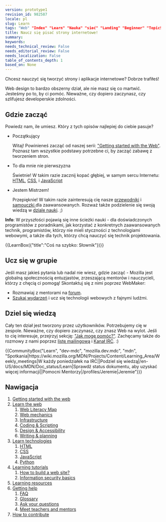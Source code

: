 ```yaml
---
version: prototype1
revision_id: 982587
locale: pl
slug: Learn
tags: "Web" "Index" "Learn" "Nauka" "sieć" "Landing" "Beginner" "TopicStub" "Początkujący"
title: Naucz się pisać strony internetowe!
summary: 
keywords: 
needs_technical_review: False
needs_editorial_review: False
needs_localization: False
table_of_contents_depth: 1
based_on: None
---
```

<div class="summary">
<p>Chcesz nauczyć się tworzyć strony i aplikacje internetowe? Dobrze trafiłeś!</p>
</div>

<p>Web design to bardzo obszerny dział, ale nie masz się co martwić. Jesteśmy po to, by ci pomóc. Nieważne, czy dopiero zaczynasz, czy szlifujesz&nbsp;developerskie zdolności.</p>

<h2 id="Gdzie_zacząć">Gdzie zacząć</h2>

<p>Powiedz nam, ile umiesz. Który z tych opisów najlepiej do ciebie pasuje?</p>

<ul class="card-grid">
 <li><span>Początkujący</span>

  <p>Witaj! Powinieneś zacząć od naszej serii:&nbsp;<a href="/en-US/Learn/Getting_started_with_the_web">"Getting started with the Web"</a>. Poznasz tam wszystkie podstawy potrzebne ci, by zacząć zabawę z tworzeniem stron.</p>
 </li>
 <li><span>To dla mnie nie pierwszyzna</span>
  <p>Świetnie! W takim razie zacznij kopać głębiej, w samym sercu Internetu: <a href="/en-US/docs/Learn/HTML">HTML</a>, <a href="/en-US/docs/Learn/CSS">CSS</a>, i <a href="/en-US/docs/Learn/JavaScript">JavaScript</a></p>
 </li>
 <li><span>Jestem Mistrzem!</span>
  <p>Przepięknie! W takim razie zainteresują cię nasze <a href="/en-US/docs/Web/Guide">przewodniki</a> i <a href="/en-US/docs/Web/Tutorials">samouczki </a>dla zaawansowanych. Rozważ także podzielenie się swoją wiedzą w <a href="/en-US/Learn/How_to_contribute">dziale nauki</a>. ;)</p>
 </li>
</ul>

<div class="note">
<p><strong>Info</strong>: W przyszłości pojawią się inne ścieżki nauki - dla doświadczonych programistów z poradnikami,&nbsp;jak korzystać z konkretnych zaawansowanych technik, programistów, którzy nie mieli styczności z technologiami webowymi, a także dla tych, którzy chcą nauczyć się technik projektowania.</p>
</div>

<p>{{LearnBox({"title":"Coś na szybko: Słownik"})}}</p>

<h2 id="Ucz_się_w_grupie">Ucz się w grupie</h2>

<p>Jeśli masz jakieś pytania lub nadal nie wiesz, gdzie zacząć -&nbsp;Mozilla jest globalną&nbsp;społecznością&nbsp;entuzjastów, zrzeszającą&nbsp;mentorów i nauczycieli, którzy z chęcią ci pomogą! Skontaktuj się z nimi poprzez WebMaker:</p>

<ul>
 <li>Rozmawiaj z mentorami na <a href="http://discourse.webmaker.org/" rel="external">forum</a>.</li>
 <li><a href="https://events.webmaker.org/">Szukaj wydarzeń</a> i ucz się technologii webowych z fajnymi&nbsp;ludźmi.</li>
</ul>

<h2 id="Dziel_się_wiedzą">Dziel się wiedzą</h2>

<p>Cały ten dział jest tworzony przez użytkowników. Potrzebujemy cię w zespole. Nieważne, czy dopiero zaczynasz, czy znasz Web na wylot. Jeśli to cię interesuje,&nbsp;przejrzyj sekcję:&nbsp;<a href="/en-US/Learn/How_to_contribute">"Jak mogę pomóc?"</a>. Zachęcamy także do rozmowy z nami poprzez <a href="/en-US/docs/MDN/Community#Join_our_mailing_lists">listę mailingową</a> i <a href="/en-US/docs/MDN/Community#Get_into_IRC">Kanał IRC</a>. :)</p>

<p>{{CommunityBox("Learn", "dev-mdc", "mozilla.dev.mdc", "mdn", "Spotkania|https://wiki.mozilla.org/MDN/Projects/Content/Learning_Area/Weekly_meetings|W każdy poniedziałek na IRC||Podziel się wiedzą|/en-US/docs/MDN/Doc_status/Learn|Sprawdź status dokumentu, aby uzyskać więcej informacji||Pomocni Mentorzy|/profiles/Jeremie|Jeremie")}}</p>

<h2 id="Nawigacja">Nawigacja</h2>

<ol>
 <li><a href="/en-US/Learn/Getting_started_with_the_web">Getting started with the web</a></li>
 <li><a href="/en-US/Learn/Skills">Learn the web</a>
  <ol>
   <li><a href="https://webmaker.org/en-US/literacy" rel="external">Web Literacy Map</a></li>
   <li><a href="/en-US/Learn/Web_Mechanics">Web mechanics</a></li>
   <li><a href="/en-US/Learn/Infrastructure">Infrastructure</a></li>
   <li><a href="/en-US/Learn/Coding-Scripting">Coding &amp; Scripting</a></li>
   <li><a href="/en-US/Learn/Design_and_Accessibility">Design &amp; Accessibility</a></li>
   <li><a href="/en-US/Learn/Composing_for_the_web">Writing &amp; planning</a></li>
  </ol>
 </li>
 <li><a href="#">Learn technologies</a>
  <ol>
   <li><a href="/en-US/Learn/HTML">HTML</a></li>
   <li><a href="/en-US/Learn/CSS">CSS</a></li>
   <li><a href="/en-US/Learn/JavaScript">JavaScript</a></li>
   <li><a href="/en-US/Learn/Python">Python</a></li>
  </ol>
 </li>
 <li><a href="/en-US/Learn/tutorial">Learning tutorials</a>
  <ol>
   <li><a href="/en-US/Learn/tutorial/How_to_build_a_web_site">How to build a web site?</a></li>
   <li><a href="/en-US/Learn/tutorial/Information_Security_Basics">Information security basics</a></li>
  </ol>
 </li>
 <li><a href="http://weblitmapper.webmakerprototypes.org/">Learning resources</a></li>
 <li><a href="/en-US/Learn/help">Getting help</a>
  <ol>
   <li><a href="/en-US/Learn/FAQ">FAQ</a></li>
   <li><a href="/en-US/docs/Glossary">Glossary</a></li>
   <li><a href="http://discourse.webmakerprototypes.org/" rel="external">Ask your questions</a></li>
   <li><a href="https://events.webmaker.org/" rel="external">Meet teachers and mentors</a></li>
  </ol>
 </li>
 <li><a href="/en-US/Learn/How_to_contribute">How to contribute</a></li>
</ol>

